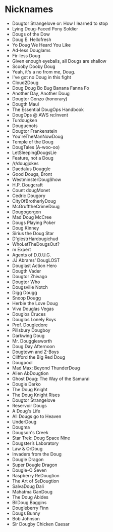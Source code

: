 # Nicknames
* Dougtor Strangelove or: How I learned to stop
* Lying Doug-Faced Pony Soldier
* Dougs of the Dow
* Doug E. Hellofresh
* Yo Doug We Heard You Like
* Ad-less Douglams
* Fir-less Doug
* Given enough eyeballs, all Dougs are shallow
* Scooby Dooby Doug
* Yeah, it's a no from me, Doug.
* I've got no Doug in this fight
* Cloud2Doug
* Doug Doug Bo Bug Banana Fanna Fo
* Another Day, Another Doug
* Dougtor Gonzo (honorary)
* Dougth Maul
* The Essential DougOps Handbook
* DougOps @ AWS re:Invent
* Turdougken
* Douguenots
* Dougtor Frankenstein
* You'reTheManNowDoug
* Temple of the Doug
* DougTales (A-woo-oo)
* LetSleepingDougsLie
* Feature, not a Doug
* /r/dougjokes
* Daedalus Douggle
* Good Dougs, Bront
* WestminsterDougShow
* H.P. Dougcraft
* Count dougMonet
* Cedric Dougory
* CityOfBrotherlyDoug
* McGrufftheCrimeDoug
* Dougogorgon
* Mad Doug McCree
* Dougs Playing Poker
* Doug Kinney
* Sirius the Doug Star
* D'glestrHardougichud
* WhoLetTheDougsOut?
* m Expert
* Agents of D.O.U.G.
* JJ Abrams' DougLOST
* Douglast Action Hero
* Dougth Vader
* Dougtor Zhivago
* Dougtor Who
* Dougsville Notch
* Digg Dougg
* Snoop Dougg
* Herbie the Love Doug
* Viva Douglas Vegas
* Douglos Cruces
* Douglos Lonely Boys
* Prof. Dougledore
* Pillsbury Dougboy
* Darkwing Doug
* Mr. Dougglesworth
* Doug Day Afternoon
* Dougtown and Z-Boys
* Clifford the Big Red Doug
* Dougpool
* Mad Max: Beyond ThunderDoug
* Alien AbDougtion
* Ghost Doug: The Way of the Samurai
* Dougie Darko
* The Doug Knight
* The Doug Knight Rises
* Dougtor Strangelove
* Reservoir Dougs
* A Doug's Life
* All Dougs go to Heaven
* UnderDoug
* Dougma
* Dougson's Creek
* Star Trek: Doug Space Nine
* Dougster’s Laboratory
* Law & OrDoug
* Invaders from the Doug
* Dougle Dragon
* Super Dougle Dragon
* Dougle-O Seven
* Raspberry ReDougtion
* The Art of SeDougtion
* SalvaDoug Dali
* Mahatma GanDoug
* The Doug Abides
* BilDoug Baggins
* Dougleberry Finn
* Dougs Bunny
* Bob Johnson
* Sir Dougby Chicken Caesar
